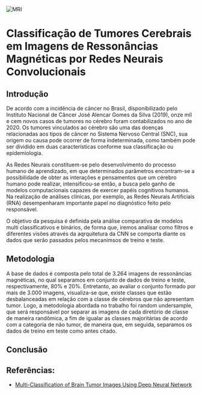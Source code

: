 ![MRI](http://mmmoficial.org/mo_includes/img/publicacion/milagro-de-dios-cinco-tumores-cerebrales-desaparecen-luego-de-orar-a-dios_mmmoficial_2020-03-12-16-33-31_8765.jpg)

# Classificação de Tumores Cerebrais em Imagens de Ressonâncias Magnéticas por Redes Neurais Convolucionais

## Introdução

De acordo com a incidência de câncer no Brasil, disponibilizado pelo Instituto Nacional de Câncer José Alencar Gomes da Silva (2019), onze mil e cem novos casos de tumores no cérebro foram contabilizados no ano de 2020. Os tumores vinculados ao cérebro são uma das doenças relacionadas aos tipos de câncer no Sistema Nervoso Central (SNC), sua origem ou causa pode ocorrer de forma indeterminada, como também pode ser dividido em duas características conforme sua classificação ou epidemiologia. 

As Redes Neurais constituem-se pelo desenvolvimento do processo humano de aprendizado, em que determinados parâmetros encontram-se a possibilidade de obter as interações e pensamentos que um cérebro humano pode realizar, intensificou-se então, a busca pelo ganho de modelos computacionais capazes de exercer papéis cognitivos humanos. Na realização de análises clínicas, por exemplo, as Redes Neurais Artificiais (RNA) desempenharam importante papel no diagnóstico feito pelo responsável.

O objetivo da pesquisa é definida pela análise comparativa de modelos multi classificativos e binários, de forma que, iremos analisar como filtros e diferentes visões através da aqrquitetura da CNN se comporta diante os dados que serão passados pelos mecanimsos de treino e teste.

## Metodologia

A base de dados é composta pelo total de 3.264 imagens de ressonâncias magnéticas, no qual separamos em conjunto de dados de treino e teste, respectivamente, 80% e 20%. Entretanto, ao avaliar o conjunto formado por mais de 3.000 imagens, visualiza-se que, existe classes que estão desbalanceadas em relação com a classe de cérebros que não apresentam tumor. Logo, a metodologia abordada no trabalho foi random undersample, que será responsável por separar as imagens de cada diretório de classe de maneira randômica, a fim de igualar as classes majoritárias de acordo com a categoria de não tumor, de maneira que, em seguida, separamos os dados de treino em teste como antes citado.

## Conclusão

## Referências:
 * [Multi-Classification of Brain Tumor Images Using Deep Neural Network](https://ieeexplore.ieee.org/document/8723045)
